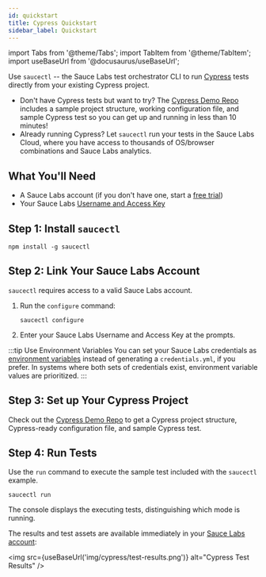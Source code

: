 ```yaml
---
id: quickstart
title: Cypress Quickstart
sidebar_label: Quickstart
---
```


import Tabs from '@theme/Tabs';
import TabItem from '@theme/TabItem';
import useBaseUrl from '@docusaurus/useBaseUrl';

 Use `saucectl` -- the Sauce Labs test orchestrator CLI to run [Cypress](https://docs.cypress.io/guides/overview/why-cypress.html) tests directly from your existing Cypress project.

 * Don't have Cypress tests but want to try? The  [Cypress Demo Repo](https://github.com/saucelabs/saucectl-cypress-example) includes a sample project structure, working configuration file, and sample Cypress test so you can get up and running in less than 10 minutes!
 * Already running Cypress? Let `saucectl` run your tests in the Sauce Labs Cloud, where you have access to thousands of OS/browser combinations and Sauce Labs analytics.  

## What You'll Need

 * A Sauce Labs account (if you don't have one, start a [free trial](https://saucelabs.com/sign-up))
 * Your Sauce Labs [Username and Access Key](https://app.saucelabs.com/user-settings)


## Step 1: Install `saucectl`

 ```
 npm install -g saucectl
 ```

## Step 2: Link Your Sauce Labs Account

 `saucectl` requires access to a valid Sauce Labs account.

 1. Run the `configure` command:     
     ```
     saucectl configure
     ```
 1. Enter your Sauce Labs Username and Access Key at the prompts.

 :::tip Use Environment Variables
 You can set your Sauce Labs credentials as [environment variables](/basics/environment-variables) instead of generating a `credentials.yml`, if you prefer. In systems where both sets of credentials exist, environment variable values are prioritized.
 :::

## Step 3: Set up Your Cypress Project

  Check out the [Cypress Demo Repo](https://github.com/saucelabs/saucectl-cypress-example) to get a Cypress project structure, Cypress-ready configuration file, and sample Cypress test.

## Step 4: Run Tests

 Use the `run` command to execute the sample test included with the `saucectl` example.

 ```
 saucectl run
 ```

 The console displays the executing tests, distinguishing which mode is running.

 The results and test assets are available immediately in your [Sauce Labs account](https://app.saucelabs.com/dashboard/tests/vdc):

  <img src={useBaseUrl('img/cypress/test-results.png')} alt="Cypress Test Results" />
